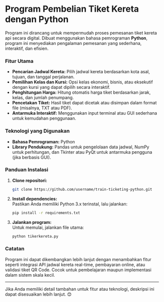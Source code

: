 # Program Pembelian Tiket Kereta dengan Python  
Program ini dirancang untuk mempermudah proses pemesanan tiket kereta api secara digital. Dibuat menggunakan bahasa pemrograman **Python**, program ini menyediakan pengalaman pemesanan yang sederhana, interaktif, dan efisien.  

### Fitur Utama  
- **Pencarian Jadwal Kereta:** Pilih jadwal kereta berdasarkan kota asal, tujuan, dan tanggal perjalanan.  
- **Pemilihan Kelas dan Kursi:** Opsi kelas ekonomi, bisnis, atau eksekutif dengan kursi yang dapat dipilih secara interaktif.  
- **Penghitungan Harga:** Hitung otomatis harga tiket berdasarkan jarak, kelas, dan jumlah penumpang.  
- **Pencetakan Tiket:** Hasil tiket dapat dicetak atau disimpan dalam format file (misalnya, TXT atau PDF).  
- **Antarmuka Interaktif:** Menggunakan input terminal atau GUI sederhana untuk kemudahan penggunaan.  

### Teknologi yang Digunakan  
- **Bahasa Pemrograman:** Python  
- **Library Pendukung:** Pandas untuk pengelolaan data jadwal, NumPy untuk perhitungan, dan Tkinter atau PyQt untuk antarmuka pengguna (jika berbasis GUI).  

### Panduan Instalasi  
1. **Clone repositori:**  
   ```bash
   git clone https://github.com/username/train-ticketing-python.git
   ```  
2. **Install dependencies:**  
   Pastikan Anda memiliki Python 3.x terinstal, lalu jalankan:  
   ```bash
   pip install -r requirements.txt
   ```  

3. **Jalankan program:**  
   Untuk memulai, jalankan file utama:  
   ```bash
   python tikerkereta.py
   ```  

### Catatan  
Program ini dapat dikembangkan lebih lanjut dengan menambahkan fitur seperti integrasi API jadwal kereta real-time, pembayaran online, atau validasi tiket QR Code. Cocok untuk pembelajaran maupun implementasi dalam sistem skala kecil.  

--- 

Jika Anda memiliki detail tambahan untuk fitur atau teknologi, deskripsi ini dapat disesuaikan lebih lanjut. 😊
